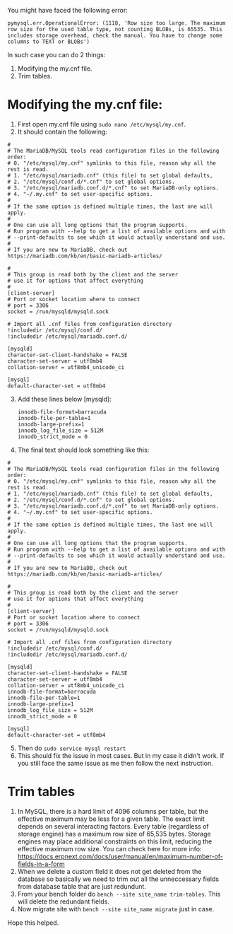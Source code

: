 You might have faced the following error:

```pymysql.err.OperationalError: (1118, 'Row size too large. The maximum row size for the used table type, not counting BLOBs, is 65535. This includes storage overhead, check the manual. You have to change some columns to TEXT or BLOBs')```

In such case you can do 2 things:
1. Modifying the my.cnf file.
2. Trim tables.

<h1>Modifying the my.cnf file:</h1>

1. First open my.cnf file using ```sudo nano /etc/mysql/my.cnf```.
2. It should contain the following:
```plaintext
#
# The MariaDB/MySQL tools read configuration files in the following order:
# 0. "/etc/mysql/my.cnf" symlinks to this file, reason why all the rest is read.
# 1. "/etc/mysql/mariadb.cnf" (this file) to set global defaults,
# 2. "/etc/mysql/conf.d/*.cnf" to set global options.
# 3. "/etc/mysql/mariadb.conf.d/*.cnf" to set MariaDB-only options.
# 4. "~/.my.cnf" to set user-specific options.
#
# If the same option is defined multiple times, the last one will apply.
#
# One can use all long options that the program supports.
# Run program with --help to get a list of available options and with
# --print-defaults to see which it would actually understand and use.
#
# If you are new to MariaDB, check out https://mariadb.com/kb/en/basic-mariadb-articles/

#
# This group is read both by the client and the server
# use it for options that affect everything
#
[client-server]
# Port or socket location where to connect
# port = 3306
socket = /run/mysqld/mysqld.sock

# Import all .cnf files from configuration directory
!includedir /etc/mysql/conf.d/
!includedir /etc/mysql/mariadb.conf.d/

[mysqld]
character-set-client-handshake = FALSE
character-set-server = utf8mb4
collation-server = utf8mb4_unicode_ci

[mysql]
default-character-set = utf8mb4
```

3. Add these lines below [mysqld]:
   ```
   innodb-file-format=barracuda
   innodb-file-per-table=1
   innodb-large-prefix=1
   innodb_log_file_size = 512M
   innodb_strict_mode = 0
   ```
4. The final text should look something like this:
```plaintext
#
# The MariaDB/MySQL tools read configuration files in the following order:
# 0. "/etc/mysql/my.cnf" symlinks to this file, reason why all the rest is read.
# 1. "/etc/mysql/mariadb.cnf" (this file) to set global defaults,
# 2. "/etc/mysql/conf.d/*.cnf" to set global options.
# 3. "/etc/mysql/mariadb.conf.d/*.cnf" to set MariaDB-only options.
# 4. "~/.my.cnf" to set user-specific options.
#
# If the same option is defined multiple times, the last one will apply.
#
# One can use all long options that the program supports.
# Run program with --help to get a list of available options and with
# --print-defaults to see which it would actually understand and use.
#
# If you are new to MariaDB, check out https://mariadb.com/kb/en/basic-mariadb-articles/

#
# This group is read both by the client and the server
# use it for options that affect everything
#
[client-server]
# Port or socket location where to connect
# port = 3306
socket = /run/mysqld/mysqld.sock

# Import all .cnf files from configuration directory
!includedir /etc/mysql/conf.d/
!includedir /etc/mysql/mariadb.conf.d/

[mysqld]
character-set-client-handshake = FALSE
character-set-server = utf8mb4
collation-server = utf8mb4_unicode_ci
innodb-file-format=barracuda
innodb-file-per-table=1
innodb-large-prefix=1
innodb_log_file_size = 512M
innodb_strict_mode = 0

[mysql]
default-character-set = utf8mb4
```

5. Then do ```sudo service mysql restart```
6. This should fix the issue in most cases. But in my case it didn't work. If you still face the same issue as me then follow the next instruction.

<h1> Trim tables </h1>

1. In MySQL, there is a hard limit of 4096 columns per table, but the effective maximum may be less for a given table. The exact limit depends on several interacting factors. Every table (regardless of storage engine) has a maximum row size of 65,535 bytes. Storage engines may place additional constraints on this limit, reducing the effective maximum row size. You can check here for more info: https://docs.erpnext.com/docs/user/manual/en/maximum-number-of-fields-in-a-form
2. When we delete a custom field it does not get deleted from the database so basically we need to trim out all the unneccessary fields from database table that are just redundunt.
3. From your bench folder do ```bench --site site_name trim-tables```. This will delete the redundant fields.
4. Now migrate site with ```bench --site site_name migrate``` just in case.

Hope this helped.
